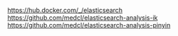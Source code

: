 https://hub.docker.com/_/elasticsearch
https://github.com/medcl/elasticsearch-analysis-ik
https://github.com/medcl/elasticsearch-analysis-pinyin